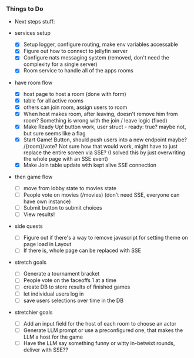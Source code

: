 ### Things to Do

- Next steps stuff: 

- services setup
    - [X] Setup logger, configure routing, make env variables accessable
    - [X] Figure out how to connect to jellyfin server
    - [X] Configure nats messaging system (removed, don't need the complexity for a single server)
    - [X] Room service to handle all of the apps rooms

- have room flow
    - [X] host page to host a room (done with form)
    - [X] table for all active rooms
    - [X] others can join room, assign users to room
    - [X] When host makes room, after leaving, doesn't remove him from room? Something is wrong with the
    join / leave logic (fixed)
    - [X] Make Ready Up! button work, user struct - ready: true? maybe not, but sure seems like a flag
    - [X] Start Game! Button, should push users into a new endpoint maybe? /{room}/vote? Not sure
    how that would work, might have to just replace the entire screen via SSE? (I solved this by
    just overwriting the whole page with an SSE event)
    - [X] Make Join table update with kept alive SSE connection

- then game flow
    - [ ] move from lobby state to movies state
    - [ ] People vote on movies (/movies) (don't need SSE, everyone can have own instance)
    - [ ] Submit button to submit choices
    - [ ] View results!

- side quests
    - [ ] Figure out if there's a way to remove javascript for setting theme on page load in Layout
    - [ ] If there is, whole page can be replaced with SSE

- stretch goals
    - [ ] Generate a tournament bracket
    - [ ] People vote on the faceoffs 1 at a time
    - [ ] create DB to store results of finished games
    - [ ] let individual users log in
    - [ ] save users selections over time in the DB

- stretchier goals
    - [ ] Add an input field for the host of each room to choose an actor
    - [ ] Generate LLM prompt or use a preconfigured one, that makes the LLM a host for the game
    - [ ] Have the LLM say something funny or witty in-betwixt rounds, deliver with SSE??
